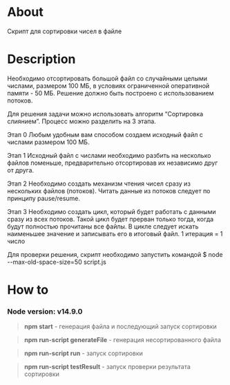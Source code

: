 # About

Скрипт для сортировки чисел в файле

# Description

Необходимо отсортировать большой файл со случайными целыми числами, размером 100 МБ, в условиях ограниченной оперативной
памяти - 50 МБ. Решение должно быть построено с использованием потоков.

Для решения задачи можно использовать алгоритм “Сортировка слиянием”. Процесс можно разделить на 3 этапа.

Этап 0 Любым удобным вам способом создаем исходный файл с числами размером 100 МБ.

Этап 1 Исходный файл с числами необходимо разбить на несколько файлов поменьше, предварительно отсортировав их
независимо друг от друга.

Этап 2 Необходимо создать механизм чтения чисел сразу из нескольких файлов (потоков). Читать данные из потоков следует
по принципу pause/resume.

Этап 3 Необходимо создать цикл, который будет работать с данными сразу из всех потоков. Такой цикл будет прерван только
тогда, когда будут полностью прочитаны все файлы. В цикле следует искать наименьшее значение и записывать его в итоговый
файл. 1 итерация = 1 число

Для проверки решения, скрипт необходимо запустить командой $ node --max-old-space-size=50 script.js

# How to

### Node version: v14.9.0

> **npm start** - генерация файла и последующий запуск сортировки

> **npm run-script generateFile** - генерация несортированного файла

> **npm run-script run** - запуск сортировки

> **npm run-script testResult** - запуск проверки результата сортировки